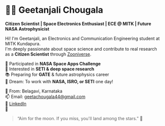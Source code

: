 # 👩‍🚀 Geetanjali Chougala

**Citizen Scientist | Space Electronics Enthusiast | ECE @ MITK | Future NASA Astrophysicist**

Hi! I'm Geetanjali, an Electronics and Communication Engineering student at MITK Kundapura.  
I'm deeply passionate about space science and contribute to real research as a **Citizen Scientist** through [Zooniverse](https://www.zooniverse.org/).

🔭 Participated in **NASA Space Apps Challenge**  
📡 Interested in **SETI & deep space research**  
📚 Preparing for **GATE** & future astrophysics career  
🌌 Dream: To work with **NASA, ISRO, or SETI** one day!

📍 From: Belagavi, Karnataka  
📫 Email: geetachougala44@gmail.com  
🔗 [LinkedIn](https://www.linkedin.com/in/geetanjali-chougala-a22369312)  
📸

> “Aim for the moon. If you miss, you'll land among the stars.” 🌠
